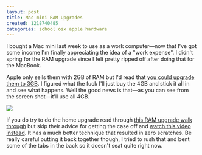 ```yaml
---
layout: post
title: Mac mini RAM Upgrades
created: 1218740485
categories: school osx apple hardware
---
```

I bought a Mac mini last week to use as a work computer—now that I've got some
income I'm finally appreciating the idea of a "work expense". I didn't spring
for the RAM upgrade since I felt pretty ripped off after doing that for the
MacBook.

Apple only sells them with 2GB of RAM but I'd read that [you could upgrade them to 3GB](http://www.123macmini.com/news/story/729.html).
I figured what the fuck I'll just buy the 4GB and stick it all in and see what
happens. Well the good news is that—as you can see from the screen shot—it'll
use all 4GB.

<img src="http://drewish.com/files/mac_mini_with_4gb_ram.png">

If you do try to do the home upgrade read through [this RAM upgrade walk through](http://www.methodshop.net/gadgets/tutorials/macmini-ram//index.shtml)
but skip their advice for getting the case off and [watch this video instead](http://www.youtube.com/watch?v=ynQKYTaJ_zA&feature=related).
It has a much better technique that resulted in zero scratches. Be really
careful putting it back together though, I tried to rush that and bent some of
the tabs in the back so it doesn't seat quite right now.
